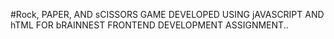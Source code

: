 #Rock, PAPER, AND sCISSORS GAME DEVELOPED USING jAVASCRIPT AND hTML FOR bRAINNEST FRONTEND DEVELOPMENT ASSIGNMENT..